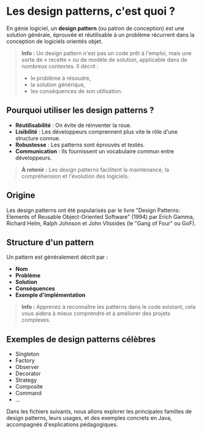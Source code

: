 # Les design patterns, c'est quoi ?

En génie logiciel, un **design pattern** (ou patron de conception) est une solution générale, éprouvée et réutilisable à un problème récurrent dans la conception de logiciels orientés objet.

> **Info :**
> Un design pattern n'est pas un code prêt à l'emploi, mais une sorte de « recette » ou de modèle de solution, applicable dans de nombreux contextes. Il décrit :
> - le problème à résoudre,
> - la solution générique,
> - les conséquences de son utilisation.


## Pourquoi utiliser les design patterns ?
- **Réutilisabilité** : On évite de réinventer la roue.
- **Lisibilité** : Les développeurs comprennent plus vite le rôle d'une structure connue.
- **Robustesse** : Les patterns sont éprouvés et testés.
- **Communication** : Ils fournissent un vocabulaire commun entre développeurs.

> **À retenir :**
> Les design patterns facilitent la maintenance, la compréhension et l'évolution des logiciels.

## Origine
Les design patterns ont été popularisés par le livre "Design Patterns: Elements of Reusable Object-Oriented Software" (1994) par Erich Gamma, Richard Helm, Ralph Johnson et John Vlissides (le "Gang of Four" ou GoF).

## Structure d'un pattern
Un pattern est généralement décrit par :
- **Nom**
- **Problème**
- **Solution**
- **Conséquences**
- **Exemple d'implémentation**

> **Info :**
> Apprenez à reconnaître les patterns dans le code existant, cela vous aidera à mieux comprendre et à améliorer des projets complexes.

## Exemples de design patterns célèbres
- Singleton
- Factory
- Observer
- Decorator
- Strategy
- Composite
- Command
- ...

Dans les fichiers suivants, nous allons explorer les principales familles de design patterns, leurs usages, et des exemples concrets en Java, accompagnés d'explications pédagogiques.
